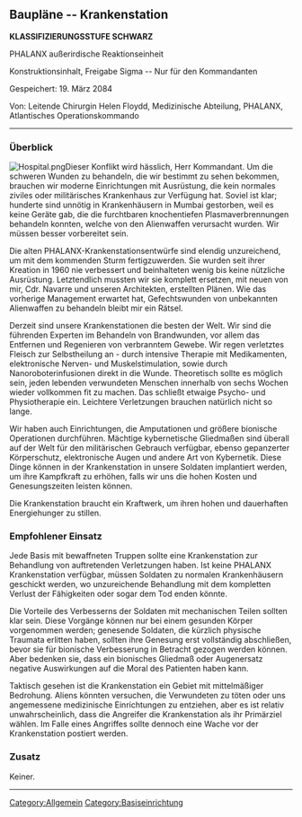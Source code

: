 ## Baupläne -- Krankenstation

**KLASSIFIZIERUNGSSTUFE SCHWARZ**

PHALANX außerirdische Reaktionseinheit

Konstruktionsinhalt, Freigabe Sigma -- Nur für den Kommandanten

Gespeichert: 19. März 2084

Von: Leitende Chirurgin Helen Floydd, Medizinische Abteilung, PHALANX,
Atlantisches Operationskommando

------------------------------------------------------------------------

### Überblick

![](Hospital.png "Hospital.png")Dieser Konflikt wird hässlich, Herr
Kommandant. Um die schweren Wunden zu behandeln, die wir bestimmt zu
sehen bekommen, brauchen wir moderne Einrichtungen mit Ausrüstung, die
kein normales ziviles oder militärisches Krankenhaus zur Verfügung hat.
Soviel ist klar; hunderte sind unnötig in Krankenhäusern in Mumbai
gestorben, weil es keine Geräte gab, die die furchtbaren knochentiefen
Plasmaverbrennungen behandeln konnten, welche von den Alienwaffen
verursacht wurden. Wir müssen besser vorbereitet sein.

Die alten PHALANX-Krankenstationsentwürfe sind elendig unzureichend, um
mit dem kommenden Sturm fertigzuwerden. Sie wurden seit ihrer Kreation
in 1960 nie verbessert und beinhalteten wenig bis keine nützliche
Ausrüstung. Letztendlich mussten wir sie komplett ersetzen, mit neuen
von mir, Cdr. Navarre und unseren Architekten, erstellten Plänen. Wie
das vorherige Management erwartet hat, Gefechtswunden von unbekannten
Alienwaffen zu behandeln bleibt mir ein Rätsel.

Derzeit sind unsere Krankenstationen die besten der Welt. Wir sind die
führenden Experten im Behandeln von Brandwunden, vor allem das Entfernen
und Regenieren von verbranntem Gewebe. Wir regen verletztes Fleisch zur
Selbstheilung an - durch intensive Therapie mit Medikamenten,
elektronische Nerven- und Muskelstimulation, sowie durch
Nanoroboterinfusionen direkt in die Wunde. Theoretisch sollte es möglich
sein, jeden lebenden verwundeten Menschen innerhalb von sechs Wochen
wieder vollkommen fit zu machen. Das schließt etwaige Psycho- und
Physiotherapie ein. Leichtere Verletzungen brauchen natürlich nicht so
lange.

Wir haben auch Einrichtungen, die Amputationen und größere bionische
Operationen durchführen. Mächtige kybernetische Gliedmaßen sind überall
auf der Welt für den militärischen Gebrauch verfügbar, ebenso
gepanzerter Körperschutz, elektronische Augen und andere Art von
Kybernetik. Diese Dinge können in der Krankenstation in unsere Soldaten
implantiert werden, um ihre Kampfkraft zu erhöhen, falls wir uns die
hohen Kosten und Genesungszeiten leisten können.

Die Krankenstation braucht ein Kraftwerk, um ihren hohen und dauerhaften
Energiehunger zu stillen.

### Empfohlener Einsatz

Jede Basis mit bewaffneten Truppen sollte eine Krankenstation zur
Behandlung von auftretenden Verletzungen haben. Ist keine PHALANX
Krankenstation verfügbar, müssen Soldaten zu normalen Krankenhäusern
geschickt werden, wo unzureichende Behandlung mit dem kompletten Verlust
der Fähigkeiten oder sogar dem Tod enden könnte.

Die Vorteile des Verbesserns der Soldaten mit mechanischen Teilen
sollten klar sein. Diese Vorgänge können nur bei einem gesunden Körper
vorgenommen werden; genesende Soldaten, die kürzlich physische Traumata
erlitten haben, sollten ihre Genesung erst vollständig abschließen,
bevor sie für bionische Verbesserung in Betracht gezogen werden können.
Aber bedenken sie, dass ein bionisches Gliedmaß oder Augenersatz
negative Auswirkungen auf die Moral des Patienten haben kann.

Taktisch gesehen ist die Krankenstation ein Gebiet mit mittelmäßiger
Bedrohung. Aliens könnten versuchen, die Verwundeten zu töten oder uns
angemessene medizinische Einrichtungen zu entziehen, aber es ist relativ
unwahrscheinlich, dass die Angreifer die Krankenstation als ihr
Primärziel wählen. Im Falle eines Angriffes sollte dennoch eine Wache
vor der Krankenstation postiert werden.

### Zusatz

Keiner.

------------------------------------------------------------------------

[Category:Allgemein](Category:Allgemein "wikilink")
[Category:Basiseinrichtung](Category:Basiseinrichtung "wikilink")